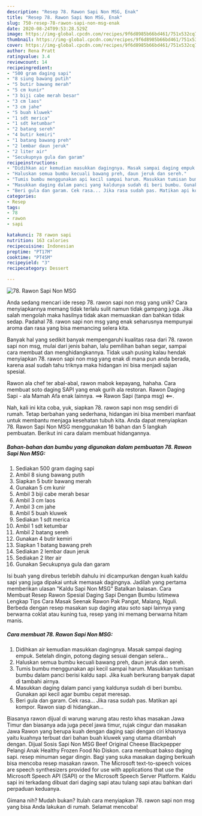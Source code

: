 ```yaml
---
description: "Resep 78. Rawon Sapi Non MSG, Enak"
title: "Resep 78. Rawon Sapi Non MSG, Enak"
slug: 750-resep-78-rawon-sapi-non-msg-enak
date: 2020-08-24T09:53:28.529Z
image: https://img-global.cpcdn.com/recipes/9f6d8985b66bd461/751x532cq70/78-rawon-sapi-non-msg-foto-resep-utama.jpg
thumbnail: https://img-global.cpcdn.com/recipes/9f6d8985b66bd461/751x532cq70/78-rawon-sapi-non-msg-foto-resep-utama.jpg
cover: https://img-global.cpcdn.com/recipes/9f6d8985b66bd461/751x532cq70/78-rawon-sapi-non-msg-foto-resep-utama.jpg
author: Rena Pratt
ratingvalue: 3.4
reviewcount: 14
recipeingredient:
- "500 gram daging sapi"
- "8 siung bawang putih"
- "5 butir bawang merah"
- "5 cm kunir"
- "3 biji cabe merah besar"
- "3 cm laos"
- "3 cm jahe"
- "5 buah kluwek"
- "1 sdt merica"
- "1 sdt ketumbar"
- "2 batang sereh"
- "4 butir kemiri"
- "1 batang bawang preh"
- "2 lembar daun jeruk"
- "2 liter air"
- "Secukupnya gula dan garam"
recipeinstructions:
- "Didihkan air kemudian masukkan dagingnya. Masak sampai daging empuk. Setelah dingin, potong daging sesuai dengan selera..."
- "Haluskan semua bumbu kecuali bawang preh, daun jeruk dan sereh."
- "Tumis bumbu menggunakan api kecil sampai harum. Masukkan tumisan bumbu dalam panci berisi kaldu sapi. Jika kuah berkurang banyak dapat di tambahi airnya."
- "Masukkan daging dalam panci yang kaldunya sudah di beri bumbu. Gunakan api kecil agar bumbu cepat meresap."
- "Beri gula dan garam. Cek rasa... Jika rasa sudah pas. Matikan api kompor. Rawon siap di hidangkan..."
categories:
- Resep
tags:
- 78
- rawon
- sapi

katakunci: 78 rawon sapi 
nutrition: 163 calories
recipecuisine: Indonesian
preptime: "PT17M"
cooktime: "PT45M"
recipeyield: "3"
recipecategory: Dessert

---
```



![78. Rawon Sapi Non MSG](https://img-global.cpcdn.com/recipes/9f6d8985b66bd461/751x532cq70/78-rawon-sapi-non-msg-foto-resep-utama.jpg)

Anda sedang mencari ide resep 78. rawon sapi non msg yang unik? Cara menyiapkannya memang tidak terlalu sulit namun tidak gampang juga. Jika salah mengolah maka hasilnya tidak akan memuaskan dan bahkan tidak sedap. Padahal 78. rawon sapi non msg yang enak seharusnya mempunyai aroma dan rasa yang bisa memancing selera kita.

Banyak hal yang sedikit banyak mempengaruhi kualitas rasa dari 78. rawon sapi non msg, mulai dari jenis bahan, lalu pemilihan bahan segar, sampai cara membuat dan menghidangkannya. Tidak usah pusing kalau hendak menyiapkan 78. rawon sapi non msg yang enak di mana pun anda berada, karena asal sudah tahu triknya maka hidangan ini bisa menjadi sajian spesial.

Rawon ala chef ter abal-abal, rawon mabok kepayang, hahaha. Cara membuat soto daging SAPI yang enak gurih ala restoran. Rawon Daging Sapi - ala Mamah Afa enak lainnya. ==&gt; Rawon Sapi (tanpa msg) &lt;==.


Nah, kali ini kita coba, yuk, siapkan 78. rawon sapi non msg sendiri di rumah. Tetap berbahan yang sederhana, hidangan ini bisa memberi manfaat untuk membantu menjaga kesehatan tubuh kita. Anda dapat menyiapkan 78. Rawon Sapi Non MSG menggunakan 16 bahan dan 5 langkah pembuatan. Berikut ini cara dalam membuat hidangannya.

<!--inarticleads1-->

##### Bahan-bahan dan bumbu yang digunakan dalam pembuatan 78. Rawon Sapi Non MSG:

1. Sediakan 500 gram daging sapi
1. Ambil 8 siung bawang putih
1. Siapkan 5 butir bawang merah
1. Gunakan 5 cm kunir
1. Ambil 3 biji cabe merah besar
1. Ambil 3 cm laos
1. Ambil 3 cm jahe
1. Ambil 5 buah kluwek
1. Sediakan 1 sdt merica
1. Ambil 1 sdt ketumbar
1. Ambil 2 batang sereh
1. Gunakan 4 butir kemiri
1. Siapkan 1 batang bawang preh
1. Sediakan 2 lembar daun jeruk
1. Sediakan 2 liter air
1. Gunakan Secukupnya gula dan garam


Isi buah yang direbus terlebih dahulu ini dicampurkan dengan kuah kaldu sapi yang juga dipakai untuk memasak dagingnya. Jadilah yang pertama memberikan ulasan &#34;Kaldu Sapi Non MSG&#34; Batalkan balasan. Cara Membuat Resep Rawon Spesial Daging Sapi Dengan Bumbu Istimewa Lengkap Tips Cara Masak Seenak Rawon Pak Pangat, Malang, Nguli. Berbeda dengan resep masakan sup daging atau soto sapi lainnya yang berwarna coklat atau kuning tua, resep yang ini memang berwarna hitam manis. 

<!--inarticleads2-->

##### Cara membuat 78. Rawon Sapi Non MSG:

1. Didihkan air kemudian masukkan dagingnya. Masak sampai daging empuk. Setelah dingin, potong daging sesuai dengan selera...
1. Haluskan semua bumbu kecuali bawang preh, daun jeruk dan sereh.
1. Tumis bumbu menggunakan api kecil sampai harum. Masukkan tumisan bumbu dalam panci berisi kaldu sapi. Jika kuah berkurang banyak dapat di tambahi airnya.
1. Masukkan daging dalam panci yang kaldunya sudah di beri bumbu. Gunakan api kecil agar bumbu cepat meresap.
1. Beri gula dan garam. Cek rasa... Jika rasa sudah pas. Matikan api kompor. Rawon siap di hidangkan...


Biasanya rawon dijual di warung warung atau resto khas masakan Jawa Timur dan biasanya ada juga pecel jawa timur, rujak cingur dan masakan Jawa Rawon yang berupa kuah dengan daging sapi dengan ciri khasnya yaitu kuahnya terbuat dari bahan buah kluwek yang utama ditambah dengan. Dijual Sosis Sapi Non MSG Beef Original Cheese Blackpepper Pelangi Anak Healthy Frozen Food No Diskon. cara membuat bakso daging sapi. resep minuman segar dingin. Bagi yang suka masakan daging berkuah bisa mencoba resep masakan rawon. The Microsoft text-to-speech voices are speech synthesizers provided for use with applications that use the Microsoft Speech API (SAPI) or the Microsoft Speech Server Platform. Kaldu sapi ini terkadang dibuat dari daging sapi atau tulang sapi atau bahkan dari perpaduan keduanya. 

Gimana nih? Mudah bukan? Itulah cara menyiapkan 78. rawon sapi non msg yang bisa Anda lakukan di rumah. Selamat mencoba!
